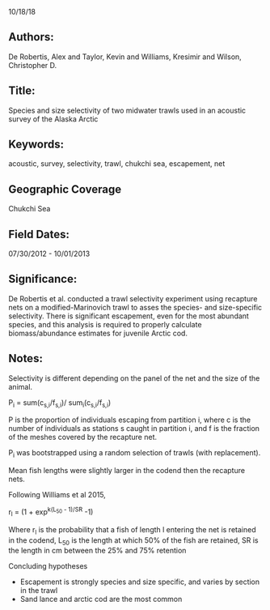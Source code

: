 10/18/18
## Authors:
De Robertis, Alex and Taylor, Kevin and Williams, Kresimir and Wilson, Christopher D.
## Title:
Species and size selectivity of two midwater trawls used in an acoustic survey of the Alaska Arctic
## Keywords:
acoustic, survey, selectivity, trawl, chukchi sea, escapement, net
## Geographic Coverage
Chukchi Sea
## Field Dates:
07/30/2012 - 10/01/2013
## Significance:
De Robertis et al. conducted a trawl selectivity experiment using recapture nets on a modified-Marinovich trawl to asses the species- and size-specific selectivity.  There is significant escapement, even for the most abundant species, and this analysis is required to properly calculate biomass/abundance estimates for juvenile Arctic cod.

## Notes:
Selectivity is different depending on the panel of the net and the size of the animal.

P<sub>i</sub> = sum(c<sub>s,i</sub>/f<sub>s,i</sub>)/ sum<sub>i</sub>(c<sub>s,i</sub>/f<sub>s,i</sub>)

P is the proportion of individuals escaping from partition i, where c is the number of individuals as stations s caught in partition i, and f is the fraction of the meshes covered by the recapture net.

P<sub>i</sub> was bootstrapped using a random selection of trawls (with replacement).

Mean fish lengths were slightly larger in the codend then the recapture nets.

Following Williams et al 2015,

r<sub>l</sub> = (1 + exp<sup>k(L<sub>50</sub> - 1)/SR</sup> -1)

Where  r<sub>l</sub> is the probability that a fish of length l entering the net is retained in the codend, L<sub>50</sub> is the length at which 50% of the fish are retained, SR is the length in cm between the 25% and 75% retention

Concluding hypotheses
* Escapement is strongly species and size specific, and varies by section in the trawl
* Sand lance and arctic cod are the most common
